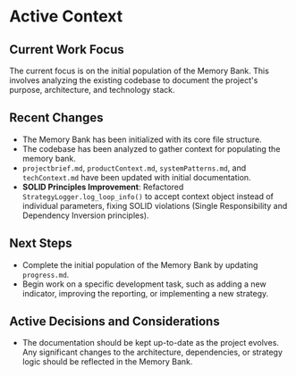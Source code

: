 # Active Context

## Current Work Focus

The current focus is on the initial population of the Memory Bank. This involves analyzing the existing codebase to document the project's purpose, architecture, and technology stack.

## Recent Changes

-   The Memory Bank has been initialized with its core file structure.
-   The codebase has been analyzed to gather context for populating the memory bank.
-   `projectbrief.md`, `productContext.md`, `systemPatterns.md`, and `techContext.md` have been updated with initial documentation.
-   **SOLID Principles Improvement**: Refactored `StrategyLogger.log_loop_info()` to accept context object instead of individual parameters, fixing SOLID violations (Single Responsibility and Dependency Inversion principles).

## Next Steps

-   Complete the initial population of the Memory Bank by updating `progress.md`.
-   Begin work on a specific development task, such as adding a new indicator, improving the reporting, or implementing a new strategy.

## Active Decisions and Considerations

-   The documentation should be kept up-to-date as the project evolves. Any significant changes to the architecture, dependencies, or strategy logic should be reflected in the Memory Bank.
